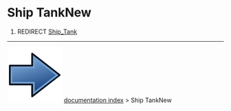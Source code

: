# Ship TankNew
1.  REDIRECT [Ship_Tank](Ship_Tank.md)



---
![](images/Button_right.svg) [documentation index](../README.md) > Ship TankNew
